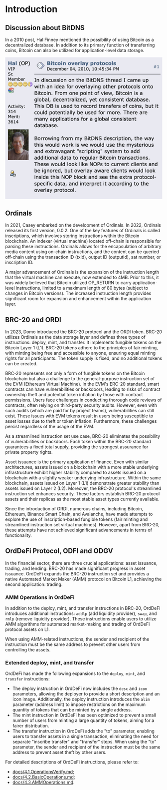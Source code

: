 # Introduction

## Discussion about BitDNS

In a 2010 post, Hal Finney mentioned the possibility of using Bitcoin as a decentralized database. In addition to its primary function of transferring coins, Bitcoin can also be utilized for application-level data storage.  

![half_bitcoin_overlay_protocols](https://github.com/OrdDefi/OrdDefi-Virtual-Machine/blob/bc94cc4ed771f251a1ba46ad7e975e716cb7b5ff/docs/imgs/half_bitcoin_overlay_protocols.jpeg)

## Ordinals

In 2021, Casey embarked on the development of Ordinals. In 2022, Ordinals released its first version, 0.0.2. One of the key features of Ordinals is called inscriptions, which involves storing instructions within the Bitcoin blockchain. An indexer (virtual machine) located off-chain is responsible for parsing these instructions. Ordinals allows for the encapsulation of arbitrary media content using on-chain instructions, and the content can be queried off-chain using the transaction ID (txid), output ID (outputid), sat number, or inscription ID.

A major advancement of Ordinals is the expansion of the instruction length that the virtual machine can execute, now extended to 4MB. Prior to this, it was widely believed that Bitcoin utilized OP_RETURN to carry application-level instructions, limited to a maximum length of 80 bytes (subject to changes in Bitcoin versions). The increased instruction length provides significant room for expansion and enhancement within the application layer.

## BRC-20 and ORDI

In 2023, Domo introduced the BRC-20 protocol and the ORDI token. BRC-20 utilizes Ordinals as the data storage layer and defines three types of instructions: deploy, mint, and transfer. It implements fungible tokens on the Bitcoin Layer 1 (L1). BRC-20 tokens adhere to the principles of fair minting, with minting being free and accessible to anyone, ensuring equal minting rights for all participants. The token supply is fixed, and no additional tokens can be created.

BRC-20 represents not only a form of fungible tokens on the Bitcoin blockchain but also a challenge to the general-purpose instruction set of the EVM (Ethereum Virtual Machine). In the EVM's ERC-20 standard, smart contracts can have vulnerabilities or backdoors, leading to risks of contract ownership theft and potential token inflation by those with contract permissions. Users face challenges in conducting thorough code reviews of contracts, often relying on third-party security audits. However, even with such audits (which are paid for by project teams), vulnerabilities can still exist. These issues with EVM tokens result in users being susceptible to asset losses due to theft or token inflation. Furthermore, these challenges persist regardless of the usage of the EVM.

As a streamlined instruction set use case, BRC-20 eliminates the possibility of vulnerabilities or backdoors. Each token within the BRC-20 standard guarantees a fixed total supply, providing the strongest assurance for private property rights.

Asset issuance is the primary application of finance. Even with similar architectures, assets issued on a blockchain with a more stable underlying infrastructure exhibit higher stability compared to assets issued on a blockchain with a slightly weaker underlying infrastructure. Within the same blockchain, assets issued on Layer 1 (L1) demonstrate greater stability than assets issued on Layer 2 (L2). Moreover, the BRC-20 protocol's streamlined instruction set enhances security. These factors establish BRC-20 protocol assets and their replicas as the most stable asset types currently available.

Since the introduction of ORDI, numerous chains, including Bitcoin, Ethereum, Binance Smart Chain, and Avalanche, have made attempts to explore the use of inscription-based fungible tokens (fair minting and streamlined instruction set virtual machines). However, apart from BRC-20, these attempts have not achieved significant advancements in terms of functionality.

## OrdDeFi Protocol, ODFI and ODGV

In the financial sector, there are three crucial applications: asset issuance, trading, and lending. BRC-20 has made significant progress in asset issuance. OrdDeFi expands the BRC-20 instruction set and provides a native Automated Market Maker (AMM) protocol on Bitcoin L1, achieving the second application: trading.

### AMM Operations in OrdDeFi

In addition to the deploy, mint, and transfer instructions in BRC-20, OrdDeFi introduces additional instructions: `addlp` (add liquidity provider), `swap`, and `rmlp` (remove liquidity provider). These instructions enable users to utilize AMM algorithms for automated market-making and trading of OrdDeFi protocol assets on L1.

When using AMM-related instructions, the sender and recipient of the instruction must be the same address to prevent other users from controlling the assets.

### Extended deploy, mint, and transfer
OrdDeFi has made the following expansions to the `deploy`, `mint`, and `transfer` instructions:

* The deploy instruction in OrdDeFi now includes the `desc` and `icon` parameters, allowing the deployer to provide a short description and an icon image. Additionally, the deploy instruction introduces the `alim` parameter (address limit) to impose restrictions on the maximum quantity of tokens that can be minted by a single address.
* The mint instruction in OrdDeFi has been optimized to prevent a small number of users from minting a large quantity of tokens, aiming for a fairer distribution.
* The transfer instruction in OrdDeFi adds the "to" parameter, enabling users to transfer assets in a single transaction, eliminating the need for separate "inscribe transfer" and "transfer" steps. When using the "to" parameter, the sender and recipient of the instruction must be the same address to prevent asset theft by other users.

For detailed descriptions of OrdDeFi instructions, please refer to:  
* [docs/4.1.OperationsVerify.md](https://github.com/OrdDefi/OrdDefi-Virtual-Machine/blob/main/docs/4.1.OperationsVerify.md);  
* [docs/4.2.BasicOperations.md](https://github.com/OrdDefi/OrdDefi-Virtual-Machine/blob/main/docs/4.2.BasicOperations.md);  
* [docs/4.3.AMMOperations.md](https://github.com/OrdDefi/OrdDefi-Virtual-Machine/blob/main/docs/4.3.AMMOperations.md).  